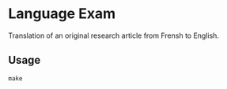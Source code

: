 # Language Exam

Translation of an original research article from Frensh to English.

## Usage
```
make
```
